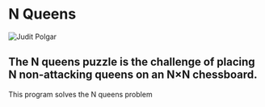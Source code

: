 # N Queens
![Judit Polgar](https://encrypted-tbn0.gstatic.com/images?q=tbn:ANd9GcSU2_3gl5u3lrH5XbQeKrVsSaB25PIdK37lIQ&usqp=CAU)

## The N queens puzzle is the challenge of placing N non-attacking queens on an N×N chessboard.
This program solves the N queens problem
